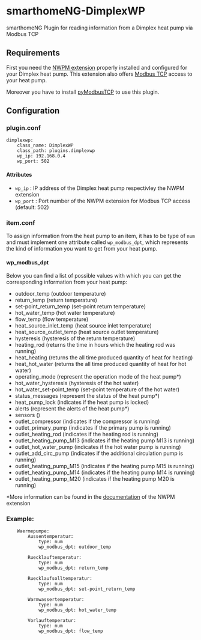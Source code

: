 # smarthomeNG-DimplexWP
smarthomeNG Plugin for reading information from a Dimplex heat pump via Modbus TCP

## Requirements
First you need the [NWPM extension](http://www.dimplex.de/wiki/index.php/NWPM) properly installed and configured for your Dimplex heat pump. This extension also offers [Modbus TCP](http://www.dimplex.de/wiki/index.php/NWPM_Modbus_TCP) access to your heat pump.

Moreover you have to install [pyModbusTCP](https://github.com/sourceperl/pyModbusTCP) to use this plugin.

## Configuration

### plugin.conf
```
dimplexwp:
    class_name: DimplexWP
    class_path: plugins.dimplexwp
    wp_ip: 192.168.0.4
    wp_port: 502
```

#### Attributes
* `wp_ip` : IP address of the Dimplex heat pump respectivley the NWPM extension
* `wp_port` : Port number of the NWPM extension for Modbus TCP access (default: 502)

### item.conf

To assign information from the heat pump to an item, it has to be type of `num` and must implement one attribute called `wp_modbus_dpt`, which represents the kind of information you want to get from your heat pump. 

#### wp_modbus_dpt

Below you can find a list of possible values with which you can get the corresponding information from your heat pump:

* outdoor_temp                  (outdoor temperature)
* return_temp                   (return temperature)     
* set-point_return_temp         (set-point return temperature) 
* hot_water_temp                (hot water temperature)
* flow_temp                     (flow temperature)
* heat_source_inlet_temp        (heat source inlet temperature)
* heat_source_outlet_temp       (heat source outlet temperature)
* hysteresis                    (hysteresis of the return temperature)
* heating_rod                   (returns the time in hours which the heating rod was running)
* heat_heating                  (returns the all time produced quantity of heat for heating)
* heat_hot_water                (returns the all time produced quantity of heat for hot water)
* operating_mode                (represent the operation mode of the heat pump\*)
* hot_water_hysteresis          (hysteresis of the hot water)
* hot_water_set-point_temp      (set-point temperature of the hot water)
* status_messages               (represent the status of the heat pump\*)
* heat_pump_lock                (indicates if the heat pump is locked)
* alerts                        (represent the alerts of the heat pump\*)
* sensors                       ()
* outlet_compressor             (indicates if the compressor is running)
* outlet_primary_pump           (indicates if the primary pump is running)
* outlet_heating_rod            (indicates if the heating rod is running)
* outlet_heating_pump_M13       (indicates if the heating pump M13 is running)
* outlet_hot_water_pump         (indicates if the hot water pump is running)
* outlet_add_circ_pump          (indicates if the additional circulation pump is running)
* outlet_heating_pump_M15       (indicates if the heating pump M15 is running)
* outlet_heating_pump_M14       (indicates if the heating pump M14 is running)
* outlet_heating_pump_M20       (indicates if the heating pump M20 is running)

\*More information can be found in the [documentation](http://www.dimplex.de/wiki/index.php/NWPM_Modbus_TCP#Datenpunktliste) of the NWPM extension

### Example:
```
    Waermepumpe:
        Aussentemperatur:
            type: num
            wp_modbus_dpt: outdoor_temp

        Ruecklauftemperatur:
            type: num
            wp_modbus_dpt: return_temp

        Ruecklaufsolltemperatur:
            type: num
            wp_modbus_dpt: set-point_return_temp

        Warmwassertemperatur:
            type: num
            wp_modbus_dpt: hot_water_temp

        Vorlauftemperatur:
            type: num
            wp_modbus_dpt: flow_temp
```